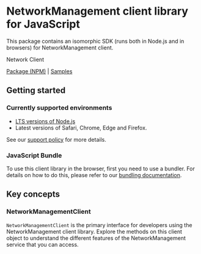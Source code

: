 # NetworkManagement client library for JavaScript

This package contains an isomorphic SDK (runs both in Node.js and in browsers) for NetworkManagement client.

Network Client

[Package (NPM)](https://www.npmjs.com/package/@msinternal/network-resource-manager) |
[Samples](https://github.com/Azure-Samples/azure-samples-js-management)

## Getting started

### Currently supported environments

- [LTS versions of Node.js](https://github.com/nodejs/release#release-schedule)
- Latest versions of Safari, Chrome, Edge and Firefox.

See our [support policy](https://github.com/Azure/azure-sdk-for-js/blob/main/SUPPORT.md) for more details.





### JavaScript Bundle
To use this client library in the browser, first you need to use a bundler. For details on how to do this, please refer to our [bundling documentation](https://aka.ms/AzureSDKBundling).

## Key concepts

### NetworkManagementClient

`NetworkManagementClient` is the primary interface for developers using the NetworkManagement client library. Explore the methods on this client object to understand the different features of the NetworkManagement service that you can access.


